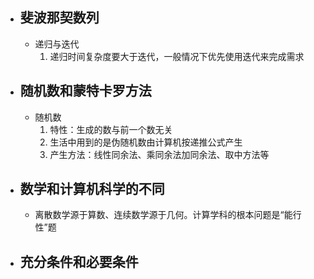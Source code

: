 
- ## 斐波那契数列
	- 递归与迭代
		1. 递归时间复杂度要大于迭代，一般情况下优先使用迭代来完成需求
	
- ## 随机数和蒙特卡罗方法
	- 随机数
		1. 特性：生成的数与前一个数无关
		2. 生活中用到的是伪随机数由计算机按递推公式产生
		3. 产生方法：线性同余法、乘同余法加同余法、取中方法等
- ## 数学和计算机科学的不同
	- 离散数学源于算数、连续数学源于几何。计算学科的根本问题是“能行性”题
- ## 充分条件和必要条件
<!--stackedit_data:
eyJoaXN0b3J5IjpbLTc4Njg2MTE1MSw0Mjk5NjA3MTcsLTE0OT
EwNzg2MzddfQ==
-->